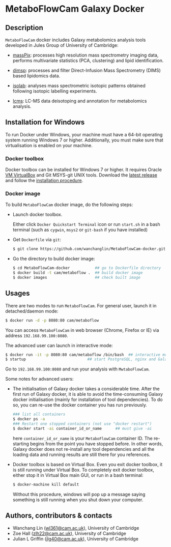 # MetaboFlowCam Galaxy Docker #

## Description ##

`MetaboFlowCam` docker includes Galaxy metabolomics analysis tools developed
in Jules Group of University of Cambridge:

- [massPix](https://GitHub.com/wanchanglin/massPix): processes high
  resolution mass spectrometry imaging data, performs multivariate
  statistics (PCA, clustering) and lipid identification.

- [dimsp](https://GitHub.com/wanchanglin/dimsp): processes and filter
  Direct-Infusion Mass Spectrometry (DIMS) based lipidomics data.

- [isolab](https://GitHub.com/wanchanglin/isolab): analyses mass
  spectrometric isotopic patterns obtained following isotopic labelling
  experiments.

- [lcms](https://GitHub.com/wanchanglin/lcms): LC-MS data deisotoping and
  annotation for metabolomics analysis.


## Installation for Windows ##

To run Docker under Windows, your machine must have a 64-bit operating
system running Windows 7 or higher. Additionally, you must make sure that
virtualisation is enabled on your machine.

### Docker toolbox ###

Docker toolbox can be installed for Windows 7 or higher. It requires Oracle
[VM VirtualBox](https://www.virtualbox.org/wiki/Downloads) and Git MSYS-git
UNIX tools. Download the [latest
release](https://github.com/docker/toolbox/releases) and follow the
[installation
procedure](https://docs.docker.com/toolbox/toolbox_install_windows/).

### Docker image ###

To build `MetaboFlowCam` docker image, do the following steps:

- Launch docker toolbox.
 
  Either click `Docker Quickstart Terminal` icon or run `start.sh` in a
  bash terminal (such as `cygwin`, `msys2` or `git-bash` if you have
  installed)

- Get `Dockerfile` via `git`:

  ```bash
  $ git clone https://github.com/wanchanglin/MetaboFlowCam-docker.git
  ```

- Go the directory to build docker image:
 
  ```bash
  $ cd MetaboFlowCam-docker           ## go to Dockerfile directory
  $ docker build -t cam/metaboflow .  ## build docker image
  $ docker images                     ## check built image
  ```

## Usages ##

There are two modes to run `MetaboFlowCam`. For general user, launch it in
detached/daemon mode:

```bash
$ docker run -d -p 8080:80 cam/metaboflow 
```

You can access `MetaboFlowCam` in web browser (Chrome, Firefox or IE) via
address `192.168.99.100:8080`.

The advanced user can launch in interactive mode:

```bash
$ docker run -it -p 8080:80 cam/metaboflow /bin/bash  ## interactive mode
$ startup                           ## start PostgreSQL, nginx and Galaxy.
```

Go to `192.168.99.100:8080` and run your analysis with `MwtaboFlowCam`.

Some notes for advanced users:

- The initialisation of Galaxy docker takes a considerable time. After the
  first run of Galaxy docker, it is able to avoid the time-consuming Galaxy
  docker initialisation (mainly for installation of tool dependencies). To 
  do so, you can re-use the docker container you has run previously.

  ```bash
  ### list all containers
  $ docker ps -a                 
  ### Restart one stopped containers (not use "docker restart")
  $ docker start -ai container_id_or_name      ## must give -ai
  ```

  here `container_id_or_name` is your `MetaboFlowCam` container ID. The
  re-starting begins from the point you have stopped before. In other words,
  Galaxy docker does not re-install any tool dependencies and all the
  loading data and running results are still there for you references. 

- Docker toolbox is based on Virtual Box. Even you exit docker toolbox, it
  is still running under Virtual Box. To completely exit docker toolbox,
  either stop it in Virtual Box main GUI, or run in a bash terminal:

  ```bash
  $ docker-machine kill default
  ```

  Without this procedure, windows will pop up a message saying something is
  still running when you shut down your computer.

## Authors, contributors & contacts ##

- Wanchang Lin (wl361@cam.ac.uk), University of Cambridge 
- Zoe Hall (zlh22@cam.ac.uk), University of Cambridge 
- Julian L Griffin (jlg40@cam.ac.uk), University of Cambridge 
